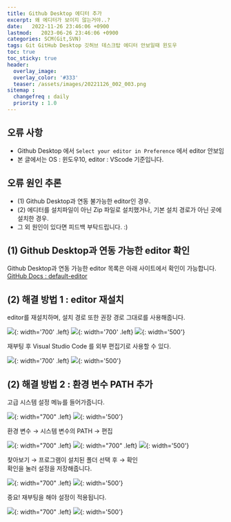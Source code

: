 ```yaml
---
title: Github Desktop 에디터 추가
excerpt: 왜 에디터가 보이지 않는거야..?
date:   2022-11-26 23:46:06 +0900
lastmod:   2023-06-26 23:46:06 +0900
categories: SCM(Git,SVN)
tags: Git GitHub Desktop 깃허브 데스크탑 에디터 안보일때 윈도우
toc: true
toc_sticky: true
header: 
  overlay_image:
  overlay_color: '#333'
  teaser: /assets/images/20221126_002_003.png
sitemap :
  changefreq : daily
  priority : 1.0
---
```


<!--postNo: 20221126_002-->

## 오류 사항
  
* Github Desktop 에서 `Select your editor in Preference` 에서 editor 안보임  
* 본 글에서는 OS : 윈도우10, editor : VScode 기준입니다.  


## 오류 원인 추론  
  
* (1) Github Desktop과 연동 불가능한 editor인 경우.  
* (2) 에디터를 설치파일이 아닌 Zip 파일로 설치했거나, 기본 설치 경로가 아닌 곳에 설치한 경우.    
*  그 외 원인이 있다면 피드백 부탁드립니다. :)  
  
## (1) Github Desktop과 연동 가능한 editor 확인  
Github Desktop과 연동 가능한 editor 목록은 아래 사이트에서 확인이 가능합니다.  
[GitHub Docs : default-editor](https://docs.github.com/en/desktop/installing-and-configuring-github-desktop/configuring-and-customizing-github-desktop/configuring-a-default-editor)
  

## (2) 해결 방법 1 : editor 재설치  
editor를 재설치하며, 설치 경로 또한 권장 경로 그대로를 사용해줍니다.  
  
![](/assets/images/20221126_002_002.png){: width='700' .left}
![](/assets/images/20221126_002_003.png){: width='700' .left}
![](/assets/images/blank_1000px.png){: width='500'}
  
재부팅 후 Visual Studio Code 를 외부 편집기로 사용할 수 있다.  
  
![](/assets/images/20221126_002_004.png){: width='700' .left}
![](/assets/images/blank_1000px.png){: width='500'}

  
## (2) 해결 방법 2 : 환경 변수 PATH 추가  
고급 시스템 설정 메뉴를 들어가줍니다.  

![](/assets/images/20221126_002_005.png){: width="700" .left}
![](/assets/images/blank_1000px.png){: width='500'}
  
  
환경 변수 → 시스템 변수의 PATH → 편집  
  
![](/assets/images/20221126_002_006.png){: width="700" .left}
![](/assets/images/20221126_002_007.png){: width="700" .left}
![](/assets/images/blank_1000px.png){: width='500'}

찾아보기 → 프로그램이 설치된 폴더 선택 후 → 확인  
확인을 눌러 설정을 저장해줍니다.  
  
![](/assets/images/20221126_002_008.png){: width="700" .left}
![](/assets/images/blank_1000px.png){: width='500'}

중요! 재부팅을 해야 설정이 적용됩니다.  
  
![](/assets/images/20221126_002_009.png){: width="700" .left}
![](/assets/images/blank_1000px.png){: width='500'}